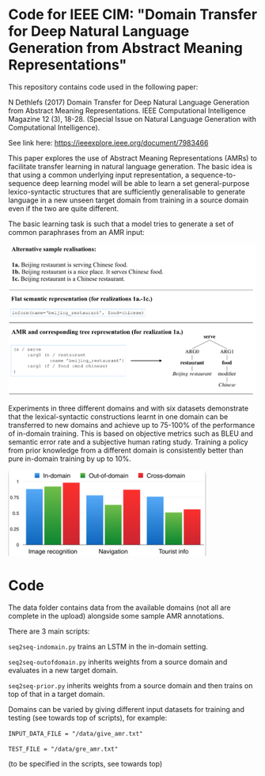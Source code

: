 # Code for IEEE CIM: "Domain Transfer for Deep Natural Language Generation from Abstract Meaning Representations"

This repository contains code used in the following paper: 

N Dethlefs (2017) Domain Transfer for Deep Natural Language Generation from Abstract Meaning Representations. 
IEEE Computational Intelligence Magazine 12 (3), 18-28. (Special Issue on Natural Language Generation with Computational Intelligence).

See link here: https://ieeexplore.ieee.org/document/7983466

This paper explores the use of Abstract Meaning Representations (AMRs) to facilitate transfer learning in natural language 
generation. The basic idea is that using a common underlying input representation, a sequence-to-sequence deep learning model
will be able to learn a set general-purpose lexico-syntactic structures that are sufficiently generalisable to generate 
language in a new unseen target domain from training in a source domain even if the two are quite different.

The basic learning task is such that a model tries to generate a set of common paraphrases from an AMR input:

<img src="/img/amrs.png" alt="drawing" width="500"/>

Experiments in three different domains and with six datasets demonstrate that the lexical-syntactic constructions learnt in one domain can be transferred to new domains and 
 achieve up to 75-100% of the performance of in-domain training. This is based on objective metrics such as BLEU and semantic
  error rate and a subjective human rating study. Training a policy from prior knowledge from a different domain is 
  consistently better than pure in-domain training by up to 10%.

<img src="/img/res.png" alt="drawing" width="400"/>

# Code

The data folder contains data from the available domains (not all are complete in the upload) alongside some sample AMR annotations.

There are 3 main scripts: 

<code>seq2seq-indomain.py</code> trains an LSTM in the in-domain setting.

<code>seq2seq-outofdomain.py</code> inherits weights from a source domain and evaluates in a new target domain.

<code>seq2seq-prior.py</code> inherits weights from a source domain and then trains on top of that in a target domain.

Domains can be varied by giving different input datasets for training and testing (see towards top of scripts), for example:

<code>INPUT_DATA_FILE = "/data/give_amr.txt"</code>

<code>TEST_FILE = "/data/gre_amr.txt"</code>

(to be specified in the scripts, see towards top)
